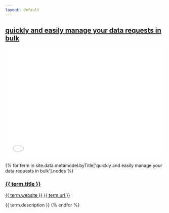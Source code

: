```yaml
---
layout: default
---
```

<style>
.initial-content {
  padding-left:5%;
  padding-right:25px;
}
iframe {
  background: url('/loader.jpg') no-repeat center top;
  background-size: 150px 150px;
  min-height: 350px;
}
</style>

## <a href='/_pages/embed?t=quickly and easily manage your data requests in bulk'>quickly and easily manage your data requests in bulk</a>

<iframe style='border:0px;background=white;' width='100%' src='{{site.data.urls.unitiddler}}/#quickly and easily manage your data requests in bulk'></iframe>

{% for term in site.data.metamodel.byTitle['quickly and easily manage your data requests in bulk'].nodes %}
### <a href='/_pages/embed?t={{ term.title | url_encode }}'>{{ term.title }}</a>

<a href='{{ term.website | url_encode }}'>{{ term.website }}</a>
<a href='{{ term.url | url_encode }}'>{{ term.url }}</a>

{{ term.description }}
{% endfor %}
